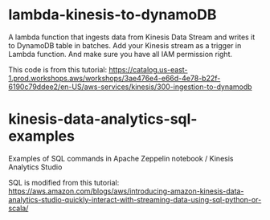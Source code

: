 # lambda-kinesis-to-dynamoDB

A lambda function that ingests data from Kinesis Data Stream and writes it to DynamoDB table in batches. Add your Kinesis stream as a trigger in Lambda function. And make sure you have all IAM permission right.

This code is from this tutorial: https://catalog.us-east-1.prod.workshops.aws/workshops/3ae476e4-e66d-4e78-b22f-6190c79ddee2/en-US/aws-services/kinesis/300-ingestion-to-dynamodb


# kinesis-data-analytics-sql-examples
Examples of SQL commands in Apache Zeppelin notebook / Kinesis Analytics Studio

SQL is modified from this tutorial: https://aws.amazon.com/blogs/aws/introducing-amazon-kinesis-data-analytics-studio-quickly-interact-with-streaming-data-using-sql-python-or-scala/
